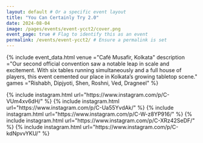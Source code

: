 ```yaml
---
layout: default # Or a specific event layout
title: "You Can Certainly Try 2.0"
date: 2024-08-04
image: /pages/events/event-ycct2/cover.png
event_page: true # Flag to identify this as an event
permalink: /events/event-ycct2/ # Ensure a permalink is set
---
```


{% include event_data.html
    venue       ="Café Musafir, Kolkata"
    description ="Our second official convention saw a notable leap in scale and excitement. With six tables running simultaneously and a full house of players, this event cemented our place in Kolkata’s growing tabletop scene."
    games       ="Rishabh, Dipjyoti, Shen, Roshni, Ved, Dragneel"
%}

<div style="column-width: 350px; column-gap: 10px; column-fill: balance;">
{% include instagram.html url="https://www.instagram.com/p/C-VUm4xv6dH/" %}
{% include instagram.html url="https://www.instagram.com/p/C-Ua55YvdAk/" %}
{% include instagram.html url="https://www.instagram.com/p/C-W-z8YP916/" %}
{% include instagram.html url="https://www.instagram.com/p/C-XRz42SeDF/" %}
{% include instagram.html url="https://www.instagram.com/p/C-kdNpvvYKU/" %}
</div>
<script src="//www.instagram.com/embed.js"></script>